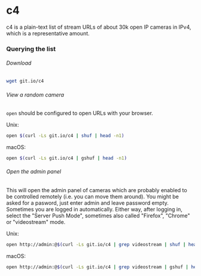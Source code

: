 # c4

c4 is a plain-text list of stream URLs of about 30k open IP cameras in IPv4, which is a representative amount.

### Querying the list

###### Download

```sh
wget git.io/c4
```

###### View a random camera

`open` should be configured to open URLs with your browser.

Unix:

```sh
open $(curl -Ls git.io/c4 | shuf | head -n1)
```

macOS:

```sh
open $(curl -Ls git.io/c4 | gshuf | head -n1)
```

###### Open the admin panel

This will open the admin panel of cameras which are probably enabled to be controlled remotely (i.e. you can move them around). You might be asked for a pasword, just enter admin and leave password empty. Sometimes you are logged in automatically. Either way, after logging in, select the "Server Push Mode", sometimes also called "Firefox", "Chrome" or "videostream" mode.

Unix:

```sh
open http://admin:@$(curl -Ls git.io/c4 | grep videostream | shuf | head -n1 | cut -d "/" -f3)
```

macOS:

```sh
open http://admin:@$(curl -Ls git.io/c4 | grep videostream | gshuf | head -n1 | cut -d "/" -f3)
```
